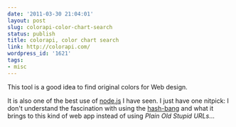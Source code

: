 ```yaml
---
date: '2011-03-30 21:04:01'
layout: post
slug: colorapi-color-chart-search
status: publish
title: colorapi, color chart search
link: http://colorapi.com/
wordpress_id: '1621'
tags:
- misc
---
```


This tool is a good idea to find original colors for Web design.

It is also one of the best use of [node.js][nodejs] I have seen.
I just have one nitpick: I don't understand the fascination with using the [hash-bang][hashbang] and what it brings to this kind of web app instead of using _Plain Old Stupid URLs_...

[nodejs]: http://nodejs.org
[hashbang]: http://isolani.co.uk/blog/javascript/BreakingTheWebWithHashBangs
